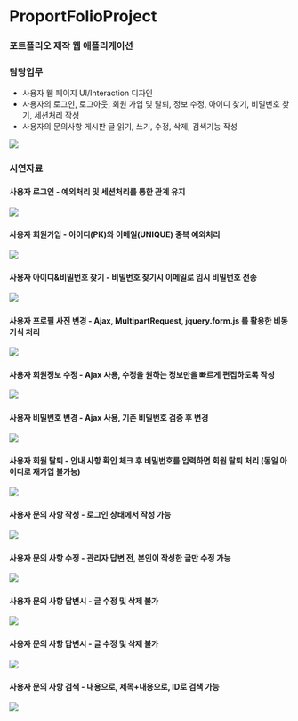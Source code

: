 # ProportFolioProject
### 포트폴리오 제작 웹 애플리케이션

### 담당업무
- 사용자 웹 페이지 UI/Interaction 디자인
- 사용자의 로그인, 로그아웃, 회원 가입 및 탈퇴, 정보 수정, 아이디 찾기, 비밀번호 찾기, 세션처리 작성
- 사용자의 문의사항 게시판 글 읽기, 쓰기, 수정, 삭제, 검색기능 작성

![](https://github.com/rlawjddbs/SSangyoungTheaterProject/blob/master/readme_resource/common/slicer.png)

### 시연자료

#### 사용자 로그인 - 예외처리 및 세션처리를 통한 관계 유지
![](https://github.com/rlawjddbs/ProportFolioProject/blob/master/readme_source/01_login.gif)
   &nbsp;

#### 사용자 회원가입 - 아이디(PK)와 이메일(UNIQUE) 중복 예외처리
![](https://github.com/rlawjddbs/ProportFolioProject/blob/master/readme_source/02_joinmember.gif)
   &nbsp;

#### 사용자 아이디&비밀번호 찾기 - 비밀번호 찾기시 이메일로 임시 비밀번호 전송
![](https://github.com/rlawjddbs/ProportFolioProject/blob/master/readme_source/03_find_id_and_passwd.gif)
   &nbsp;

#### 사용자 프로필 사진 변경 - Ajax, MultipartRequest, jquery.form.js 를 활용한 비동기식 처리
![](https://github.com/rlawjddbs/ProportFolioProject/blob/master/readme_source/04_change_profile_image.gif)
   &nbsp;

#### 사용자 회원정보 수정 - Ajax 사용, 수정을 원하는 정보만을 빠르게 편집하도록 작성
![](https://github.com/rlawjddbs/ProportFolioProject/blob/master/readme_source/05_change_profile_image.gif)
   &nbsp;

#### 사용자 비밀번호 변경 - Ajax 사용, 기존 비밀번호 검증 후 변경
![](https://github.com/rlawjddbs/ProportFolioProject/blob/master/readme_source/06_change_passwd.gif)
   &nbsp;

#### 사용자 회원 탈퇴 - 안내 사항 확인 체크 후 비밀번호를 입력하면 회원 탈퇴 처리 (동일 아이디로 재가입 불가능)
![](https://github.com/rlawjddbs/ProportFolioProject/blob/master/readme_source/07_leave_member.gif)
   &nbsp;

#### 사용자 문의 사항 작성 - 로그인 상태에서 작성 가능
![](https://github.com/rlawjddbs/ProportFolioProject/blob/master/readme_source/08_write_inquiry.gif)
   &nbsp;

#### 사용자 문의 사항 수정 - 관리자 답변 전, 본인이 작성한 글만 수정 가능
![](https://github.com/rlawjddbs/ProportFolioProject/blob/master/readme_source/09_edit_inquiry.gif)
   &nbsp;

#### 사용자 문의 사항 답변시 - 글 수정 및 삭제 불가
![](https://github.com/rlawjddbs/ProportFolioProject/blob/master/readme_source/10_is_recoment.gif)
   &nbsp;

#### 사용자 문의 사항 답변시 - 글 수정 및 삭제 불가
![](https://github.com/rlawjddbs/ProportFolioProject/blob/master/readme_source/11_edit_inquiry.gif)
   &nbsp;

#### 사용자 문의 사항 검색 - 내용으로, 제목+내용으로, ID로 검색 가능
![](https://github.com/rlawjddbs/ProportFolioProject/blob/master/readme_source/12_search_inquiry.gif)
   &nbsp;
